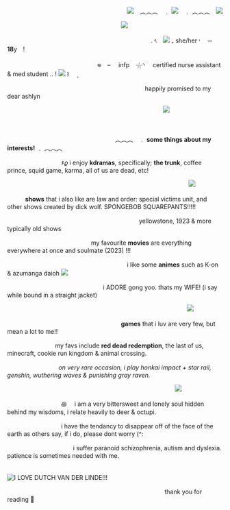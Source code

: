 　　　　　　　　　　　　　　　　　　　　![](https://pix.crd.co/assets/images/gallery08/d3cb6f56.gif?v=95dd3781)　︵︵︵　﹒ ![](https://files.catbox.moe/f8tat9.webp)　﹒ ︵︵︵　![](https://64.media.tumblr.com/427ede472caa8342bdf62ae2735463dd/3400bab8094b2855-bb/s75x75_c1/ad6669b00215a6cfc1664a6eadbd3341dda585bf.pnj)

　　　　　　　　　　　　　　　　　　　![](https://files.catbox.moe/9mw3ub.png)

　　　　　　　　　　　　　　　　　　　　　　　　.  ৎ ![](https://64.media.tumblr.com/53a1229cf2eb847ec5e4da93ed658163/1aeed923ac761f38-a4/s75x75_c1/6bad34c5371d843bf713c3bcab1de104e3de0ed5.gifv)  ₊  she/her ˒  𖥦  **18**y !　

　　　　　　　　　　　　　　　𖦹　⏖   infp 𓇼◝　 certified nurse assistant & med student .. !  ![](https://files.catbox.moe/nlbjey.webp) ꒱ 　  ุ

　　　　　　　　　　　　　　　　　　　　　　　happily promised to my dear ashlyn

　　　　　　　　　　　　　　　　　　　　　　　　　　![](https://github.com/user-attachments/assets/b07b3a1b-4cc9-4e27-83f2-bf3d624cdf47)

　

　　　　　　　　　　　　　　　　　　︵︵︵　﹒  __some things about my interests!__ ﹒ ︵︵︵

　　　　　　　　　۶𝜚 i enjoy **kdramas**, specifically; __the trunk__, coffee prince, squid game, karma, all of us are dead, etc!

　　　　　　　　　　　　　　　　　　　　　　　　　　　　　　 ![](https://s3.ezgif.com/tmp/ezgif-3cb3142da68117.webp)

　　　**shows** that i also like are law and order: special victims unit, and other shows created by dick wolf. SPONGEBOB SQUAREPANTS!!!!! 

　　　　　　　　　　　　　　　　　　　　　　yellowstone, 1923 & more typically old shows

　　　　　　　　　　　　　　my favourite **movies** are everything everywhere at once and soulmate (2023) !!! 

　　　　　　　　　　　　　　　　　　　　i like some **animes** such as K-on & azumanga daioh ![](https://files.catbox.moe/hg9fo0.png)

　　　　　　　　　　　　　　　　i ADORE gong yoo. thats my WIFE! (i say while bound in a straight jacket)


　　　　　　　　　　　　　　　　　　　　　　　　　　　　　　![](https://github.com/user-attachments/assets/19aca10e-71c5-4b46-83d1-b0d37550114d)

　　　　　　　　　　　　　　　　　　　**games** that i luv are very few, but mean a lot to me!! 

　　　　　　　　my favs include **red dead redemption**, the last of us, minecraft, cookie run kingdom & animal crossing.

　　　　　 　　 　*on very rare occasion, i play honkai impact + star rail, genshin, wuthering waves & punishing gray raven.*

　　　　　　　　　　　　　　　　　　　　　　　　　　　　![](https://github.com/user-attachments/assets/3ae28884-c18c-499b-a00c-f84fa8c1208c)

　　　　　　　　　꩜ 　i am a very bittersweet and lonely soul hidden behind my wisdoms, i relate heavily to deer & octupi.
            
　　　　　　　　　i have the tendancy to disappear off of the face of the earth as others say, if i do, please dont worry (^:

　　　　　　　　　　　i suffer paranoid schizophrenia, autism and dyslexia. patience is sometimes needed with me. 

　　　　　　　　　　　　　　　　　　　　　　　　　　　　![I LOVE DUTCH VAN DER LINDE!!!](https://github.com/user-attachments/assets/e3f2ddb4-2f63-4cad-b103-9b16cfd32a09)

　　　　　　　　　　　　　　　　　　　　　　　　　　 thank you for reading 🦌
